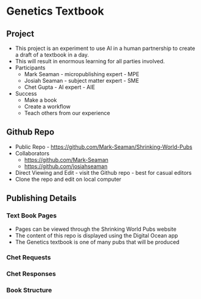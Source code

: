 # Genetics Textbook 

## Project

* This project is an experiment to use AI in a human partnership to create
a draft of a textbook in a day.
* This will result in enormous learning for all parties involved.
* Participants
    * Mark Seaman - micropublishing expert - MPE
    * Josiah Seaman - subject matter expert - SME
    * Chet Gupta - AI expert - AIE
* Success
    * Make a book
    * Create a workflow
    * Teach others from our experience

## Github Repo

* Public Repo - https://github.com/Mark-Seaman/Shrinking-World-Pubs
* Collaborators
    * https://github.com/Mark-Seaman
    * https://github.com/josiahseaman
* Direct Viewing and Edit - visit the Github repo - best for casual editors
* Clone the repo and edit on local computer

## Publishing Details

### Text Book Pages
* Pages can be viewed through the Shrinking World Pubs website
* The content of this repo is displayed using the Digital Ocean app 
* The Genetics textbook is one of many pubs that will be produced

### Chet Requests

### Chet Responses

### Book Structure

